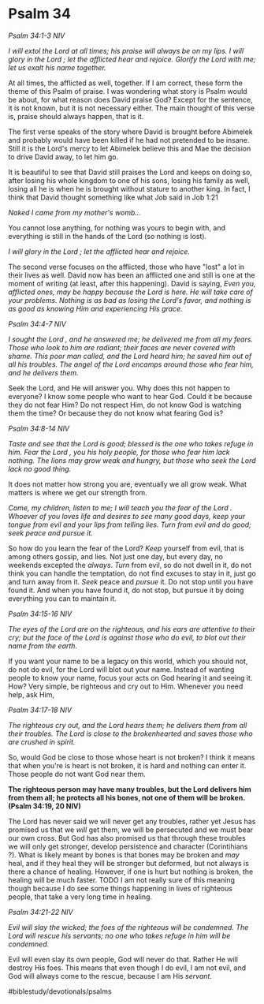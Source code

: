 # Psalm 34
*Psalm 34:1-3 NIV*

*I will extol the Lord at all times; his praise will always be on my lips.*
*I will glory in the Lord ; let the afflicted hear and rejoice.*
*Glorify the Lord with me; let us exalt his name together.*

At all times, the afflicted as well, together. If I am correct, these form the theme of this Psalm of praise.
I was wondering what story is Psalm would be about, for what reason does David praise God? Except for the sentence, it is not known, but it is not necessary either. The main thought of this verse is, praise should always happen, that is it.

The first verse speaks of the story where David is brought before Abimelek and probably would have been killed if he had not pretended to be insane. Still it is the Lord's mercy to let Abimelek believe this and Mae the decision to drive David away, to let him go.

It is beautiful to see that David still praises the Lord and keeps on doing so, after losing his whole kingdom to one of his sons, losing his family as well, losing all he is when he is brought without stature to another king.
In fact, I think that David thought something like what Job said in Job 1:21

*Naked I came from my mother's womb...*

You cannot lose anything, for nothing was yours to begin with, and everything is still in the hands of the Lord (so nothing is lost).

*I will glory in the Lord ; let the afflicted hear and rejoice.*

The second verse focuses on the afflicted, those who have "lost" a lot in their lives as well. David now has been an afflicted one and still is one at the moment of writing (at least, after this happening). David is saying,
*Even you, afflicted ones, may be happy because the Lord is here. He will take care of your problems. Nothing is as bad as losing the Lord's favor, and nothing is as good as knowing Him and experiencing His grace.*

*Psalm 34:4-7 NIV*

*I sought the Lord , and he answered me; he delivered me from all my fears. Those who look to him are radiant; their faces are never covered with shame. This poor man called, and the Lord heard him; he saved him out of all his troubles. The angel of the Lord* *encamps* *around those who fear him, and he delivers them.*

Seek the Lord, and He will answer you. Why does this not happen to everyone? I know some people who want to hear God. Could it be because they do not fear Him?
Do not respect Him, do not know God is watching them the time?
Or because they do not know what fearing God is?

*Psalm 34:8-14 NIV*

*Taste and see that the Lord is good; blessed is the one who takes refuge in him. Fear the Lord , you his holy people, for those who fear him lack nothing.*
*The lions may grow weak and hungry, but those who seek the Lord lack no good thing.*

It does not matter how strong you are, eventually we all grow weak. What matters is where we get our strength from.

*Come, my children, listen to me; I will teach you the fear of the Lord .*
*Whoever of you loves life and desires to see many good days, keep your tongue from evil and your lips from telling lies. Turn from evil and do good; seek peace and pursue it.*

So how do you learn the fear of the Lord? *Keep* yourself from evil, that is among others gossip, and lies. Not just one day, but every day, no weekends excepted the *always*. 
*Turn* from evil, so do not dwell in it, do not think you can handle the temptation, do not find excuses to stay in it, just go and turn away from it. 
*Seek* peace and *pursue* it. Do not stop until you have found it. And when you have found it, do not stop, but pursue it by doing everything you can to maintain it. 

*Psalm 34:15-16 NIV*

*The eyes of the Lord are on the righteous, and his ears are attentive to their cry;*
*but the face of the Lord is against those who do evil, to blot out their name from the earth.*

If you want your name to be a legacy on this world, which you should not, do not do evil, for the Lord will blot out your name.
Instead of wanting people to know your name, focus your acts on God hearing it and seeing it. How? Very simple, be righteous and cry out to Him.
Whenever you need help, ask Him,

*Psalm 34:17-18 NIV*

*The righteous cry out, and the Lord hears them; he delivers them from all their troubles. The Lord is close to the brokenhearted and saves those who are crushed in spirit.*

So, would God be close to those whose heart is not broken? I think it means that when you're is heart is not broken, it is hard and nothing can enter it. Those people do not want God near them.

**The righteous person may have many troubles, but the Lord delivers him from them all; he protects all his bones, not one of them will be broken. (Psalm 34:19, 20 NIV)**

The Lord has never said we will never get any troubles, rather yet Jesus has promised us that we *will* get them, we will be persecuted and we must bear our own cross. But God has also promised us that through these troubles we will only get stronger, develop persistence and character (Corintihians ?). 
What is likely meant by bones is that bones may be broken and *may* heal, and if they heal they will be stronger but deformed, but not always is there a chance of healing. However, if one is hurt but nothing is broken, the healing will be much faster.
TODO I am not really sure of this meaning though because I do see some things happening in lives of righteous people, that take a very long time in healing.

*Psalm 34:21-22 NIV*

*Evil will slay the wicked; the foes of the righteous will be condemned.*
*The Lord will rescue his servants; no one who takes refuge in him will be condemned.*

Evil will even slay its own people, God will never do that. Rather He will destroy His foes.
This means that even though I do evil, I am not evil, and God will always come to the rescue, because I am His *servant*. 

#biblestudy/devotionals/psalms